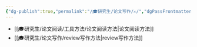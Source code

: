 ```yaml
---
{"dg-publish":true,"permalink":"/🎓研究生/论文写作/✍/","dgPassFrontmatter":true}
---
```


+ [[🎓研究生/论文阅读/工具方法/论文阅读方法\|论文阅读方法]]
+ [[🎓研究生/论文写作/review写作方法\|review写作方法]]